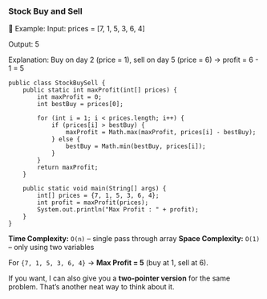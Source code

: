 ### Stock Buy and Sell
🔸 Example:
Input: prices = [7, 1, 5, 3, 6, 4]

Output: 5

Explanation: Buy on day 2 (price = 1), sell on day 5 (price = 6) → profit = 6 - 1 = 5
```
public class StockBuySell {
    public static int maxProfit(int[] prices) {
        int maxProfit = 0;
        int bestBuy = prices[0];

        for (int i = 1; i < prices.length; i++) {
            if (prices[i] > bestBuy) {
                maxProfit = Math.max(maxProfit, prices[i] - bestBuy);
            } else {
                bestBuy = Math.min(bestBuy, prices[i]);
            }
        }
        return maxProfit;
    }

    public static void main(String[] args) {
        int[] prices = {7, 1, 5, 3, 6, 4};
        int profit = maxProfit(prices);
        System.out.println("Max Profit : " + profit);
    }
}
```

**Time Complexity:** `O(n)` – single pass through array
**Space Complexity:** `O(1)` – only using two variables

For `{7, 1, 5, 3, 6, 4}` → **Max Profit = 5** (buy at 1, sell at 6).

If you want, I can also give you a **two-pointer version** for the same problem. That’s another neat way to think about it.
